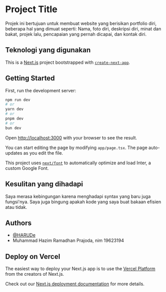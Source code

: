 
# Project Title

Projek ini bertujuan untuk membuat website yang berisikan portfolio
diri, beberapa hal yang dimuat seperti: Nama, foto diri, deskripsi diri, minat dan bakat, projek lalu, pencapaian yang pernah dicapai, dan kontak diri.


## Teknologi yang digunakan

This is a [Next.js](https://nextjs.org/) project bootstrapped with [`create-next-app`](https://github.com/vercel/next.js/tree/canary/packages/create-next-app).

## Getting Started

First, run the development server:

```bash
npm run dev
# or
yarn dev
# or
pnpm dev
# or
bun dev
```

Open [http://localhost:3000](http://localhost:3000) with your browser to see the result.

You can start editing the page by modifying `app/page.tsx`. The page auto-updates as you edit the file.

This project uses [`next/font`](https://nextjs.org/docs/basic-features/font-optimization) to automatically optimize and load Inter, a custom Google Font.
## Kesulitan yang dihadapi

Saya merasa kebingungan karena menghadapi syntax yang baru juga fungsi'nya. Saya juga bingung apakah kode yang saya buat bakaan efisien atau tidak. 
## Authors

- [@HARUDe](https://www.github.com/HARUDe)
- Muhammad Hazim Ramadhan Prajoda, nim 19623194


## Deploy on Vercel

The easiest way to deploy your Next.js app is to use the [Vercel Platform](https://vercel.com/new?utm_medium=default-template&filter=next.js&utm_source=create-next-app&utm_campaign=create-next-app-readme) from the creators of Next.js.

Check out our [Next.js deployment documentation](https://nextjs.org/docs/deployment) for more details.
